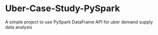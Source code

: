 # Uber-Case-Study-PySpark
A simple project to use PySpark DataFrame API for uber demand supply data analysis
